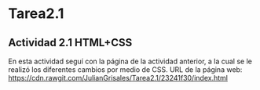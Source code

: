 # Tarea2.1
## Actividad 2.1 HTML+CSS
En esta actividad seguí con la página de la actividad anterior, a la cual se le realizó los diferentes cambios por medio de CSS. 
URL de la página web: https://cdn.rawgit.com/JulianGrisales/Tarea2.1/23241f30/index.html
